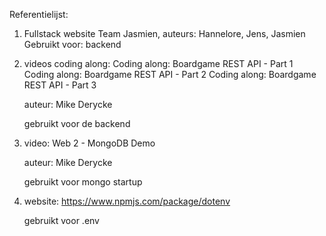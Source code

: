 Referentielijst:

1. Fullstack website Team Jasmien, auteurs: Hannelore, Jens, Jasmien
    Gebruikt voor: backend
2. videos coding along: 
    Coding along: Boardgame REST API - Part 1 
    Coding along: Boardgame REST API - Part 2 
    Coding along: Boardgame REST API - Part  3

    auteur: Mike Derycke

    gebruikt voor de backend
3. video:
    Web 2 - MongoDB Demo

    auteur: Mike Derycke

    gebruikt voor mongo startup 
4. website: https://www.npmjs.com/package/dotenv

    gebruikt voor .env